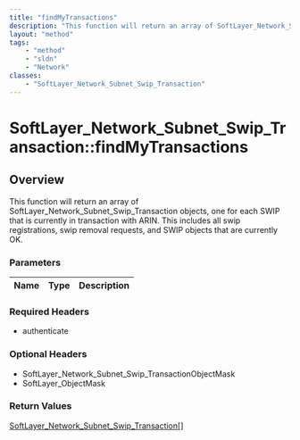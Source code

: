 ```yaml
---
title: "findMyTransactions"
description: "This function will return an array of SoftLayer_Network_Subnet_Swip_Transaction objects, one for each SWIP that is curre... "
layout: "method"
tags:
    - "method"
    - "sldn"
    - "Network"
classes:
    - "SoftLayer_Network_Subnet_Swip_Transaction"
---
```

# SoftLayer_Network_Subnet_Swip_Transaction::findMyTransactions
## Overview 
This function will return an array of SoftLayer_Network_Subnet_Swip_Transaction objects, one for each SWIP that is currently in transaction with ARIN.  This includes all swip registrations, swip removal requests, and SWIP objects that are currently OK. 

### Parameters 
|Name | Type | Description |
| --- | --- | --- |


### Required Headers
* authenticate

### Optional Headers
* SoftLayer_Network_Subnet_Swip_TransactionObjectMask
* SoftLayer_ObjectMask

### Return Values
<a href='/reference/datatypes/SoftLayer_Network_Subnet_Swip_Transaction'>SoftLayer_Network_Subnet_Swip_Transaction[] </a>
